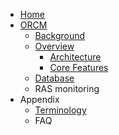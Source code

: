* [Home](Home)
* [ORCM](1-ORCM)
    * [Background](1.1-Background)
    * [Overview](1.2-Overview)
        * [Architecture](1.2.1-Architecture)
        * [Core Features](1.2.2-Core-Features)
    * [Database](1.3-Database)
    * RAS monitoring
* Appendix
    * [Terminology](A.1-Terminology)
    * FAQ
